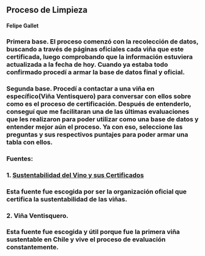 ## Proceso de Limpieza
#### Felipe Gallet

### Primera base. El proceso comenzó con la recolección de datos, buscando a través de páginas oficiales cada viña que este certificada, luego comprobando que la información estuviera actualizada a la fecha de hoy. Cuando ya estaba todo confirmado procedí a armar la base de datos final y oficial.

### Segunda base. Procedí a contactar a una viña en específico(Viña Ventisquero) para conversar con ellos sobre como es el proceso de certificación. Después de entenderlo, conseguí que me facilitaran una de las últimas evaluaciones que les realizaron para poder utilizar como una base de datos y entender mejor aún el proceso. Ya con eso, seleccione las preguntas y sus respectivos puntajes para poder armar una tabla con ellos. 

### Fuentes: 
### 1. [Sustentabilidad del Vino y sus Certificados](https://www.sustainable.cl/vinas-certificadas/)
### Esta fuente fue escogida por ser la organización oficial que certifica la sustentabilidad de las viñas.

### 2. Viña Ventisquero.
### Esta fuente fue escogida y útil porque fue la primera viña sustentable en Chile y vive el proceso de evaluación constantemente.